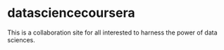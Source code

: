# datasciencecoursera
This is a collaboration site for all interested to harness the power of data sciences.
